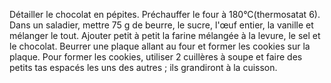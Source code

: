 Détailler le chocolat en pépites.
Préchauffer le four à 180°C(thermosatat 6).
Dans un saladier, mettre 75 g de beurre, le sucre, l'œuf entier, la vanille et mélanger le tout.
Ajouter petit à petit la farine mélangée à la levure, le sel et le chocolat.
Beurrer une plaque allant au four et former les cookies sur la plaque. Pour former les cookies, utiliser 2 cuillères à soupe et faire des petits tas espacés les uns des autres ; ils grandiront à la cuisson.